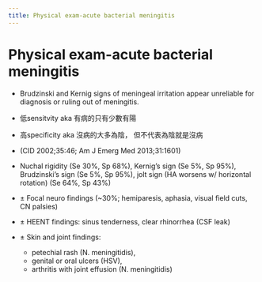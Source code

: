 ```yaml
---
title: Physical exam-acute bacterial meningitis
---
```

# Physical exam-acute bacterial meningitis
- Brudzinski and Kernig signs of meningeal irritation appear unreliable for diagnosis or ruling out of meningitis.
- 低sensitvity aka 有病的只有少數有陽
- 高specificity aka 沒病的大多為陰， 但不代表為陰就是沒病

- (CID 2002;35:46; Am J Emerg Med 2013;31:1601)

- Nuchal rigidity (Se 30%, Sp 68%), Kernig’s sign (Se 5%, Sp 95%), Brudzinski’s sign (Se 5%, Sp 95%), jolt sign (HA worsens w/ horizontal rotation) (Se 64%, Sp 43%)
- ± Focal neuro findings (~30%; hemiparesis, aphasia, visual field cuts, CN palsies)
- ± HEENT findings: sinus tenderness, clear rhinorrhea (CSF leak)
- ± Skin and joint findings:
	- petechial rash (N. meningitidis),
	- genital or oral ulcers (HSV),
	- arthritis with joint effusion (N. meningitidis)
